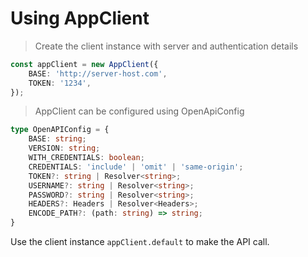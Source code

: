 # Using AppClient

> Create the client instance with server and authentication details
```typescript
const appClient = new AppClient({
    BASE: 'http://server-host.com',
    TOKEN: '1234',
});
```

> AppClient can be configured using OpenApiConfig
```typescript
type OpenAPIConfig = {
    BASE: string;
    VERSION: string;
    WITH_CREDENTIALS: boolean;
    CREDENTIALS: 'include' | 'omit' | 'same-origin';
    TOKEN?: string | Resolver<string>;
    USERNAME?: string | Resolver<string>;
    PASSWORD?: string | Resolver<string>;
    HEADERS?: Headers | Resolver<Headers>;
    ENCODE_PATH?: (path: string) => string;
}
```
Use the client instance `appClient.default` to make the API call.
